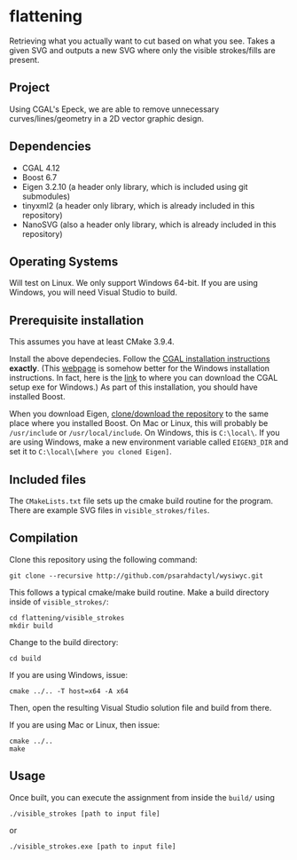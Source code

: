 # flattening
Retrieving what you actually want to cut based on what you see. Takes a given SVG and outputs a new SVG where only the visible strokes/fills are present.

## Project
Using CGAL's Epeck, we are able to remove unnecessary curves/lines/geometry in a 2D vector graphic design.

## Dependencies
* CGAL 4.12
* Boost 6.7
* Eigen 3.2.10 (a header only library, which is included using git submodules)
* tinyxml2 (a header only library, which is already included in this repository)
* NanoSVG (also a header only library, which is already included in this repository)

## Operating Systems
Will test on Linux.
We only support Windows 64-bit. If you are using Windows, you will need Visual Studio to build.

## Prerequisite installation
This assumes you have at least CMake 3.9.4.

Install the above dependecies. Follow the [CGAL installation instructions](https://doc.cgal.org/latest/Manual/installation.html) **exactly**. (This [webpage](https://www.cgal.org/download/windows.html) is somehow better for the Windows installation instructions. In fact, here is the [link](https://github.com/CGAL/cgal/releases) to where you can download the CGAL setup exe for Windows.) As part of this installation, you should have installed Boost. 

When you download Eigen, [clone/download the repository](https://github.com/eigenteam/eigen-git-mirror) to the same place where you installed Boost. On Mac or Linux, this will probably be `/usr/include` or `/usr/local/include`. On Windows, this is `C:\local\`. If you are using Windows, make a new environment variable called `EIGEN3_DIR` and set it to `C:\local\[where you cloned Eigen]`.

## Included files
The `CMakeLists.txt` file sets up the cmake build routine for the program.
There are example SVG files in `visible_strokes/files`. 

## Compilation
Clone this repository using the following command:

    git clone --recursive http://github.com/psarahdactyl/wysiwyc.git

This follows a typical cmake/make build routine. Make a build directory inside of `visible_strokes/`:

    cd flattening/visible_strokes
    mkdir build

Change to the build directory:

    cd build
    
If you are using Windows, issue:

    cmake ../.. -T host=x64 -A x64
    
Then, open the resulting Visual Studio solution file and build from there.

If you are using Mac or Linux, then issue:

    cmake ../..
    make

## Usage

Once built, you can execute the assignment from inside the `build/` using 

    ./visible_strokes [path to input file]
    
or

    ./visible_strokes.exe [path to input file]
    

